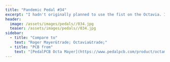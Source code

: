 ```yaml
---
title: "Pandemic Pedal #34"
excerpt: "I hadn't originally planned to use the fist on the Octavia. I did plan to use the cream enclosure though. I also wanted to pay tribute to the struggle. It really is time that the people start to rise up and fight for their rights."
header:
  image: /assets/images/pedals//034.jpg
  teaser: /assets/images/pedals//034.jpg
sidebar:
  - title: "Compare to"
    text: "Roger Mayer&trade; Octavia&trade;"
  - title: "PCB from"
    text: "[PedalPCB Octa Mayer](https://www.pedalpcb.com/product/octamayer/)"
---
```


